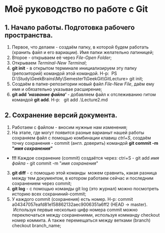 # Моё руководство по работе с Git
## 1. Начало работы. Подготовка рабочего пространства.
1. Первое, что делаем - создаём папку, в которой будем работать (хранить файл и его вариации). Имя папки желательно латиницей;
2. Второе - открываем её через *File-Open Folder*;
3. Открываем *Terminal-New Terminal*;
4. **git init** - в открытом терминале инициализируем эту папку (репозиторий) командой этой командой.
Н-р:  PS D:\Study\GeekBrains\My\Semester1\GeekGit\GitLecture> git init;
5. Создаём в папке-репозитории новый файл *File-New File*, даём ему имя и обязательно указывае расширение;
6. **git add *'название файла'*** - добавляем файл к отслеживанию гитом командой **git add**. Н-р:  
git add .\Lecture2.md
## 2. Сохранение версий документа.
1. Работаем с файлом - вносим нужные нам изменения;
2. На этапе, где могут появится разные варианыт нашей работы сохраняем файл с помощью комбинации клавиш *ctrl+S*, создаём точку сохранения - commit (англ. доверить) командой **git commit -m "*имя сохранения*"**
* **!!!** Каждое сохранение (commit) создаётся через: ctri+S - git add *имя файла* - git commit -m "*имя сохранения*"
3. **git diff** - с помощью этой команды  можем сравнить, какая разница между тем документом, в котором работаем сейчас и последним сохранением через commit;
4. **git log** - с помощью команды git log (это журнал) можно посмотреть историю всех сохраниний-commit;
5. У каждого commit (сохранения) есть номер. Н-р: commit a04347057eafd81e158862132aec9006351a6ff2 (HEAD -> master).  Используя первые несколько цифр номера commit можно переключаться между сохранениями, используя комманду checkout номер коммита.
А также перемещаться между ветками (branch) checkout branch_name;